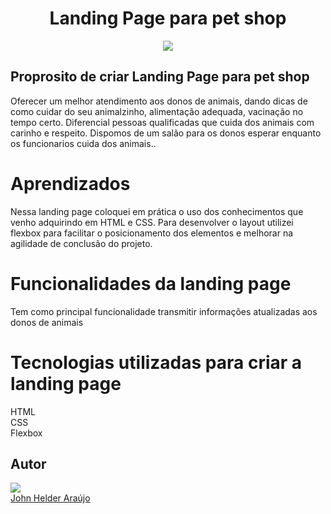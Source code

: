 <h1 align="center">Landing Page para pet shop</h1>
<div align="center">
<img src="https://user-images.githubusercontent.com/11904100/198418691-9046594e-9508-48c2-a88d-951ffe8cd3cb.png" max-width="100%">
</div>
<h2>Proprosito de criar Landing Page para pet shop</h2>
<p>Oferecer um melhor atendimento aos donos de animais, dando dicas de como cuidar do seu animalzinho, alimentação
adequada, vacinação no tempo certo. Diferencial pessoas qualificadas que cuida dos animais com carinho e respeito.
Dispomos de um salão para os donos esperar enquanto os funcionarios cuida dos animais..</p>
<h1>Aprendizados</h1>
<p>Nessa landing page coloquei em prática o uso dos conhecimentos que venho adquirindo em HTML e CSS.
Para desenvolver o layout utilizei flexbox para facilitar o posicionamento dos elementos e melhorar na agilidade de conclusão do projeto.
</p>
<h1>Funcionalidades da landing page</h1>
<p>Tem como principal funcionalidade transmitir informações atualizadas aos donos de animais</p>
<h1>Tecnologias utilizadas para criar a landing page</h1>
HTML<br>
CSS<br>
Flexbox
<h2>Autor</h2>
<div>
<img src="https://user-images.githubusercontent.com/11904100/196067107-c10a69e8-4096-4207-9bae-62d65dbb6b50.jpg" max-width="100%">
</div>
 <a href="https://github.com/Johnhelder" target="_blank">John Helder Araújo</a>
